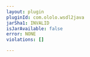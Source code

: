 ```yaml
---
layout: plugin
pluginId: com.ololo.wsdl2java
jarSha1: INVALID
isJarAvailable: false
error: NONE
violations: []

---
```

